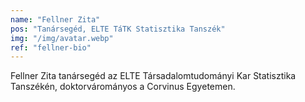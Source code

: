 ```yaml
---
name: "Fellner Zita"
pos: "Tanársegéd, ELTE TáTK Statisztika Tanszék"
img: "/img/avatar.webp"
ref: "fellner-bio"
---
```


Fellner Zita tanársegéd az ELTE Társadalomtudományi Kar Statisztika Tanszékén, doktorvárományos a Corvinus Egyetemen. 